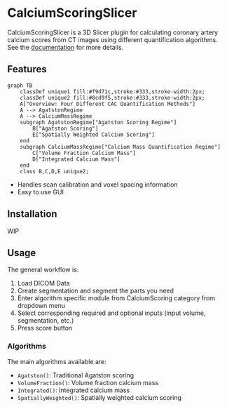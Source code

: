 # CalciumScoringSlicer

CalciumScoringSlicer is a 3D Slicer plugin for calculating coronary artery calcium scores from CT images using different quantification algorithms. See the [documentation](https://glassnotebook.io/r/7uus7O8aIcLsGebjQFqxU/docs/(00)%20Getting%20Started.jl) for more details.

## Features
```mermaid
graph TB
    classDef unique1 fill:#f9d71c,stroke:#333,stroke-width:2px;
    classDef unique2 fill:#8cd9f5,stroke:#333,stroke-width:2px;
    A["Overview: Four Different CAC Quantification Methods"]
    A --> AgatstonRegime
    A --> CalciumMassRegime
    subgraph AgatstonRegime["Agatston Scoring Regime"]
        B["Agatston Scoring"]
        E["Spatially Weighted Calcium Scoring"]
    end
    subgraph CalciumMassRegime["Calcium Mass Quantification Regime"]
        C["Volume Fraction Calcium Mass"]
        D["Integrated Calcium Mass"]
    end
    class B,C,D,E unique2;
```
- Handles scan calibration and voxel spacing information
- Easy to use GUI

## Installation

WIP

## Usage

The general workflow is:

1. Load DICOM Data
2. Create segmentation and segment the parts you need
3. Enter algorithm specific module from CalciumScoring category from dropdown menu
4. Select corresponding required and optional inputs (input volume, segmentation, etc.)
5. Press score button

### Algorithms
The main algorithms available are:
- `Agatston()`: Traditional Agatston scoring
- `VolumeFraction()`: Volume fraction calcium mass
- `Integrated()`: Integrated calcium mass
- `SpatiallyWeighted()`: Spatially weighted calcium scoring
